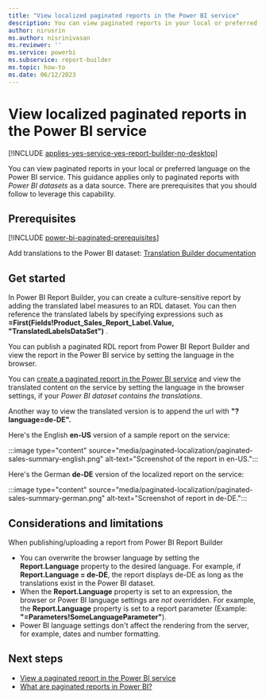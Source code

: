 ```yaml
---
title: "View localized paginated reports in the Power BI service"
description: You can view paginated reports in your local or preferred language in the Power BI service.
author: nirusrin
ms.author: nisrinivasan
ms.reviewer: ''
ms.service: powerbi
ms.subservice: report-builder
ms.topic: how-to
ms.date: 06/12/2023
---
```


# View localized paginated reports in the Power BI service

[!INCLUDE [applies-yes-service-yes-report-builder-no-desktop](../includes/applies-yes-service-no-report-builder-no-desktop.md)]

You can view paginated reports in your local or preferred language on the Power BI service. This guidance applies only to paginated reports with *Power BI datasets* as a data source. There are prerequisites that you should follow to leverage this capability. 

## Prerequisites

[!INCLUDE [power-bi-paginated-prerequisites](../includes/power-bi-paginated-prerequisites.md)]

Add translations to the Power BI dataset: [Translation Builder documentation](https://go.microsoft.com/fwlink/?linkid=2239513) 

## Get started
In Power BI Report Builder, you can create a culture-sensitive report by adding the translated label measures to an RDL dataset. You can then reference the translated labels by specifying expressions such as **=First(Fields!Product_Sales_Report_Label.Value, "TranslatedLabelsDataSet")** .

You can publish a paginated RDL report from Power BI Report Builder and view the report in the Power BI service by setting the language in the browser.  

You can [create a paginated report in the Power BI service](web-authoring/paginated-formatted-table.md) and view the translated content on the service by setting the language in the browser settings, if your *Power BI dataset contains the translations*.

Another way to view the translated version is to append the url with **"?language=de-DE".**

Here's the English **en-US** version of a sample report on the service:

:::image type="content" source="media/paginated-localization/paginated-sales-summary-english.png" alt-text="Screenshot of the report in en-US.":::

Here's the German **de-DE** version of the localized report on the service:

:::image type="content" source="media/paginated-localization/paginated-sales-summary-german.png" alt-text="Screenshot of report in de-DE.":::

## Considerations and limitations

When publishing/uploading a report from Power BI Report Builder

- You can overwrite the browser language by setting the **Report.Language** property to the desired language. For example, if **Report.Language = de-DE**, the report displays de-DE as long as the translations exist in the Power BI dataset.
- When the **Report.Language** property is set to an expression, the browser or Power BI language settings are *not* overridden. For example, the **Report.Language** property is set to a report parameter (Example: **"=Parameters!SomeLanguageParameter"**).
- Power BI language settings don't affect the rendering from the server, for example, dates and number formatting.

## Next steps

- [View a paginated report in the Power BI service](../consumer/paginated-reports-view-power-bi-service.md)
- [What are paginated reports in Power BI?](paginated-reports-report-builder-power-bi.md)
